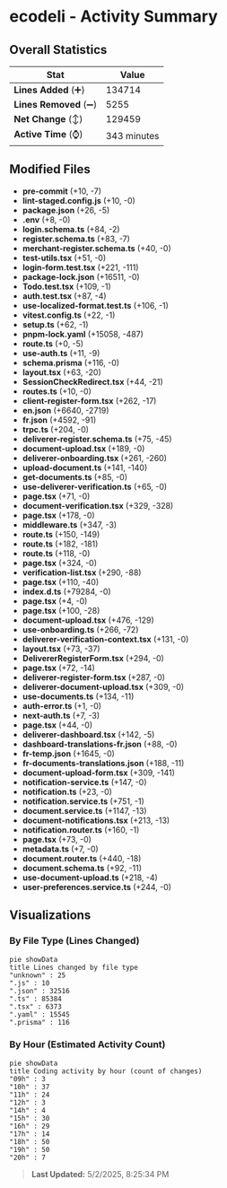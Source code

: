 # ecodeli - Activity Summary 

## Overall Statistics

| Stat                   | Value                                                             |
| ---------------------- | ----------------------------------------------------------------- |
| **Lines Added** (➕)   | 134714                                          |
| **Lines Removed** (➖) | 5255                                        |
| **Net Change** (↕)    | 129459                |
| **Active Time** (⌚)   | 343 minutes |


## Modified Files
- **pre-commit** (+10, -7)
- **lint-staged.config.js** (+10, -0)
- **package.json** (+26, -5)
- **.env** (+8, -0)
- **login.schema.ts** (+84, -2)
- **register.schema.ts** (+83, -7)
- **merchant-register.schema.ts** (+40, -0)
- **test-utils.tsx** (+51, -0)
- **login-form.test.tsx** (+221, -111)
- **package-lock.json** (+16511, -0)
- **Todo.test.tsx** (+109, -1)
- **auth.test.tsx** (+87, -4)
- **use-localized-format.test.ts** (+106, -1)
- **vitest.config.ts** (+22, -1)
- **setup.ts** (+62, -1)
- **pnpm-lock.yaml** (+15058, -487)
- **route.ts** (+0, -5)
- **use-auth.ts** (+11, -9)
- **schema.prisma** (+116, -0)
- **layout.tsx** (+63, -20)
- **SessionCheckRedirect.tsx** (+44, -21)
- **routes.ts** (+10, -0)
- **client-register-form.tsx** (+262, -17)
- **en.json** (+6640, -2719)
- **fr.json** (+4592, -91)
- **trpc.ts** (+204, -0)
- **deliverer-register.schema.ts** (+75, -45)
- **document-upload.tsx** (+189, -0)
- **deliverer-onboarding.tsx** (+261, -260)
- **upload-document.ts** (+141, -140)
- **get-documents.ts** (+85, -0)
- **use-deliverer-verification.ts** (+65, -0)
- **page.tsx** (+71, -0)
- **document-verification.tsx** (+329, -328)
- **page.tsx** (+178, -0)
- **middleware.ts** (+347, -3)
- **route.ts** (+150, -149)
- **route.ts** (+182, -181)
- **route.ts** (+118, -0)
- **page.tsx** (+324, -0)
- **verification-list.tsx** (+290, -88)
- **page.tsx** (+110, -40)
- **index.d.ts** (+79284, -0)
- **page.tsx** (+4, -0)
- **page.tsx** (+100, -28)
- **document-upload.tsx** (+476, -129)
- **use-onboarding.ts** (+266, -72)
- **deliverer-verification-context.tsx** (+131, -0)
- **layout.tsx** (+73, -37)
- **DelivererRegisterForm.tsx** (+294, -0)
- **page.tsx** (+72, -14)
- **deliverer-register-form.tsx** (+287, -0)
- **deliverer-document-upload.tsx** (+309, -0)
- **use-documents.ts** (+134, -11)
- **auth-error.ts** (+1, -0)
- **next-auth.ts** (+7, -3)
- **page.tsx** (+44, -0)
- **deliverer-dashboard.tsx** (+142, -5)
- **dashboard-translations-fr.json** (+88, -0)
- **fr-temp.json** (+1645, -0)
- **fr-documents-translations.json** (+188, -11)
- **document-upload-form.tsx** (+309, -141)
- **notification-service.ts** (+147, -0)
- **notification.ts** (+23, -0)
- **notification.service.ts** (+751, -1)
- **document.service.ts** (+1147, -13)
- **document-notifications.tsx** (+213, -13)
- **notification.router.ts** (+160, -1)
- **page.tsx** (+73, -0)
- **metadata.ts** (+7, -0)
- **document.router.ts** (+440, -18)
- **document.schema.ts** (+92, -11)
- **use-document-upload.ts** (+218, -4)
- **user-preferences.service.ts** (+244, -0)

## Visualizations

### By File Type (Lines Changed)

```mermaid
pie showData
title Lines changed by file type
"unknown" : 25
".js" : 10
".json" : 32516
".ts" : 85384
".tsx" : 6373
".yaml" : 15545
".prisma" : 116
```

### By Hour (Estimated Activity Count)

```mermaid
pie showData
title Coding activity by hour (count of changes)
"09h" : 3
"10h" : 37
"11h" : 24
"12h" : 3
"14h" : 4
"15h" : 30
"16h" : 29
"17h" : 14
"18h" : 50
"19h" : 50
"20h" : 7
```


> **Last Updated:** 5/2/2025, 8:25:34 PM